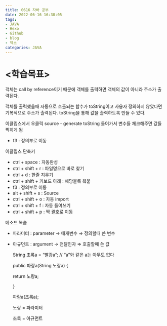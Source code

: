 ```yaml
---
title: 0616 자바 공부
date: 2022-06-16 16:30:05
tags:
- JAVA
- Hexo
- Github
- blog
- 헥소
categories: JAVA
---
```




# <학습목표>

객체는 call by reference이기 때문에 객체를 출력하면 객체의 값이 아니라 주소가 출력된다.

객체를 출력했을때 자동으로 호출되는 함수가 toString이고 사용자 정의하지 않았다면 기복적으로 주소가 출력된다. toString을 통해 값을 출력하도록 만들 수 있다.

이클립스에서 우클릭 source - generate toString 들어가서 변수들 체크해주면 값들 찍히게 됨

- f3 : 정의부로 이동

이클립스 단축키 

- ctrl + space : 자동완성
- ctrl + shift + r : 파일명으로 바로 찾기
- ctrl + d : 한줄 지우기
- ctrl + shift + 키보드 아래 : 해당블록 복붙
- f3 : 정의부로 이동
- alt + shift + s : Source
- ctrl + shift + o : 자동 import
- ctrl + shift + f : 자동 들여쓰기
- ctrl + shift + p : 짝 괄호로 이동

메소드 복습

- 파라미터 : parameter → 매개변수 ⇒ 정의할때 쓴 변수
- 아규먼트 : argument → 전달인자 ⇒ 호출할때 쓴 값
    
    String 초록a = “빨강a”; // “a”와 같은 a는 아무도 없다
    
    public 파랑a(String 노랑a) {
    
    return 노랑a;
    
    }
    
    파랑a(초록a);
    
    노랑 = 파라미터
    
    초록 = 아규먼트
    
